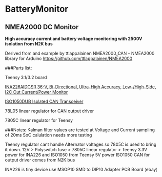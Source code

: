 # BatteryMonitor
## NMEA2000 DC Monitor

**High accuracy current and battery voltage monitoring with
2500V isolation from N2K bus**

Derived from and example by ttlappalainen
NMEA2000_CAN - NMEA2000 library for Arduino 
https://github.com/ttlappalainen/NMEA2000


###Parts list:

Teensy 3.1/3.2 board

[INA226AIDGSR 36-V, Bi-Directional, Ultra-High Accuracy, Low-/High-Side, I2C Out Current/Power Monitor](http://www.ti.com/product/INA226)

[ISO1050DUB  Isolated CAN Transceiver](http://www.ti.com/lit/ds/symlink/iso1050.pdf)

78L05 linear regulator for CAN output driver

7805C linear regulator for Teensy


###Notes:
Kalman filter values are tested at Voltage and Current sampling of 20ms
SoC calulation needs more testing

Teensy regulator cant handle Alternator voltages so 7805C is used to bring it down.
12V > Polyswitch fuse > 7805C linear regulator > Teensy
3.3V power for INA226 and ISO1050 from Teensy
5V power ISO1050 CAN for output driver comes from N2K bus

INA226 is tiny device use MSOP10 SMD to DIP10 Adapter PCB Board (ebay)




